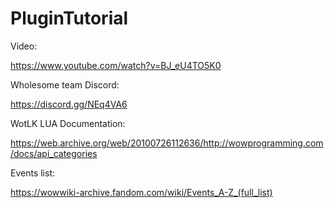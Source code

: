 # PluginTutorial

Video:

https://www.youtube.com/watch?v=BJ_eU4TO5K0

Wholesome team Discord:

https://discord.gg/NEq4VA6

WotLK LUA Documentation:

https://web.archive.org/web/20100726112636/http://wowprogramming.com/docs/api_categories

Events list:

https://wowwiki-archive.fandom.com/wiki/Events_A-Z_(full_list)
